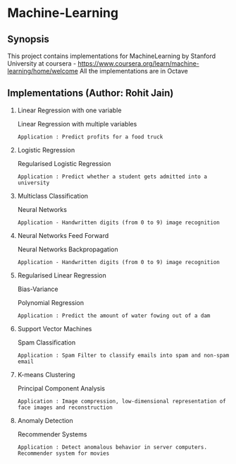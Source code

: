 # Machine-Learning 

## Synopsis

This project contains implementations for MachineLearning by Stanford University at coursera - https://www.coursera.org/learn/machine-learning/home/welcome
All the implementations are in Octave

## Implementations (Author: Rohit Jain)

1. Linear Regression with one variable

   Linear Regression with multiple variables
   
   `Application : Predict profits for a food truck`

2. Logistic Regression

   Regularised Logistic Regression
   
   `Application : Predict whether a student gets admitted into a university`

3. Multiclass Classification

   Neural Networks
   
   `Application - Handwritten digits (from 0 to 9) image recognition`

4. Neural Networks Feed Forward

   Neural Networks Backpropagation
   
   `Application - Handwritten digits (from 0 to 9) image recognition`

5. Regularised Linear Regression

   Bias-Variance
   
   Polynomial Regression
   
   `Application : Predict the amount of water fowing out of a dam`

6. Support Vector Machines

   Spam Classification
   
   `Application : Spam Filter to classify emails into spam and non-spam email`

7. K-means Clustering

   Principal Component Analysis
   
   `Application : Image compression, low-dimensional representation of face images and reconstruction`

8. Anomaly Detection

   Recommender Systems
   
   `Application : Detect anomalous behavior in server computers. Recommender system for movies`

